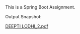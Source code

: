 This is a Spring Boot Assignment.

Output Snapshot:

[DEEPTI LODHI_2.pdf](https://github.com/RajputDeepti/TravelAgentSystem_Assignment/files/13851659/DEEPTI.LODHI_2.pdf)
